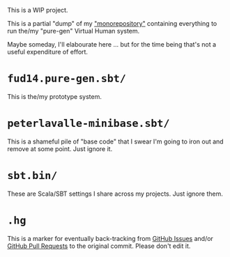 
This is a WIP project.

This is a partial "dump" of my ["monorepository"](https://en.wikipedia.org/wiki/Monorepo) containing everything to run the/my "pure-gen" Virtual Human system.

Maybe someday, I'll elabourate here ... but for the time being that's not a useful expenditure of effort.

# `fud14.pure-gen.sbt/`

This is the/my prototype system.

# `peterlavalle-minibase.sbt/`

This is a shameful pile of "base code" that I swear I'm going to iron out and remove at some point.
Just ignore it.

# `sbt.bin/`

These are Scala/SBT settings I share across my projects.
Just ignore them.

# `.hg`

This is a marker for eventually back-tracking from [GitHub Issues](https://github.com/g-pechorin/pure-gen/issues) and/or [GitHub Pull Requests](https://github.com/g-pechorin/pure-gen/pulls) to the original commit.
Please don't edit it.
